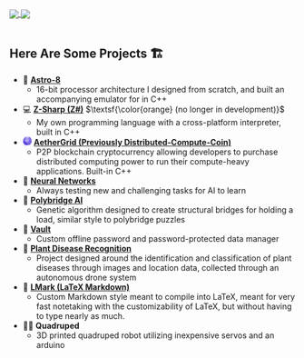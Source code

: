 <a href="">
  <img align="center" src="https://github-readme-stats.vercel.app/api?username=sam-astro&theme=github_dark&hide=contribs&show_icons=true" />
</a>
<a href="">
  <img align="center" src="https://github-readme-stats.vercel.app/api/top-langs/?username=sam-astro&theme=github_dark&layout=compact" />
</a>

<br/>
<br/>


## Here Are Some Projects 🏗
* 💽 [**Astro-8**](https://github.com/sam-astro/Astro8-Computer)
  * 16-bit processor architecture I designed from scratch, and built an accompanying emulator for in C++
* 💻 [**Z-Sharp (Z#)**](https://github.com/sam-astro/Z-Sharp) $\textsf{\color{orange} (no longer in development)}$
  * My own programming language with a cross-platform interpreter, built in C++
* <img src="https://github.com/The-Distributed-Computing-Project/Distributed-Compute-Coin/blob/dev/Media/icon.png?raw=true" height="15rem" style="margin:auto"> [**AetherGrid (Previously Distributed-Compute-Coin)**](https://github.com/sam-astro/Distributed-Compute-Coin)
  * P2P blockchain cryptocurrency allowing developers to purchase distributed computing power to run their compute-heavy applications. Built-in C++
* 🧠 [**Neural Networks**](https://github.com/sam-astro/NN-2)
  * Always testing new and challenging tasks for AI to learn
* 🌉 [**Polybridge AI**](https://github.com/sam-astro/Genetic-Algorithm-Poly-Bridge)
  * Genetic algorithm designed to create structural bridges for holding a load, similar style to polybridge puzzles
* 🔐 [**Vault**](https://github.com/sam-astro/vault)
  * Custom offline password and password-protected data manager
* 🌱 [**Plant Disease Recognition**](https://github.com/sam-astro/plant-disease-recognition)
  * Project designed around the identification and classification of plant diseases through images and location data, collected through an autonomous drone system
* 📓 [**LMark (LaTeX Markdown)**](https://github.com/sam-astro/LatexMarkdown)
  * Custom Markdown style meant to compile into LaTeX, meant for very fast notetaking with the customizability of LaTeX, but without having to type nearly as much.
* 🐕‍🦺 **Quadruped**
  * 3D printed quadruped robot utilizing inexpensive servos and an arduino
